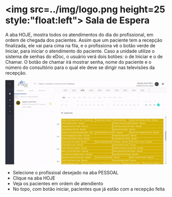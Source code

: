 # <img src=../img/logo.png height=25 style:"float:left"> Sala de Espera

A aba HOJE, mostra todos os atendimentos do dia do profissional, em ordem de chegada dos pacientes.
Assim que um paciente tem a recepção finalizada, ele vai para cima na fila, e o profissiona vê o botão verde de Iniciar, para iniciar o atendimento do paciente.
Caso a unidade utilize o sistema de senhas do eDoc, o usuário verá dois botões: o de Iniciar e o de Chamar. O botão de chamar irá mostrar senha, nome do paciente e o número do consultório para o qual ele deve se dirigir nas televisões da recepção.

<div class="left-float-framme framme70">
	<img src="../img/calendario/pipeline.gif">
</div>

<div class="right-float-framme framme28">
	<ul>
		<li>Selecione o profissioal desejado na aba PESSOAL</li>
		<li>Clique na aba HOJE</li>
		<li>Veja os pacientes em ordem de atendiento</li>
		<li>No topo, com botão iniciar, pacientes que já estão com a recepção feita</li>
	</ul>
</div> 

<div style="clear: left;"></div>

